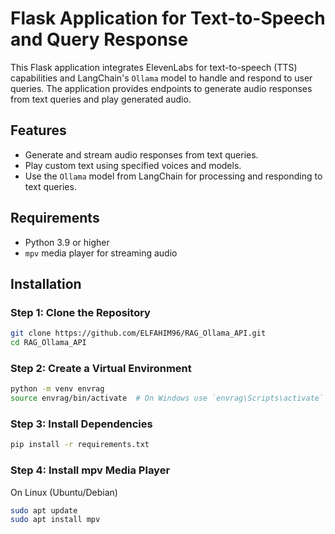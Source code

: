 # Flask Application for Text-to-Speech and Query Response

This Flask application integrates ElevenLabs for text-to-speech (TTS) capabilities and LangChain's `Ollama` model to handle and respond to user queries. The application provides endpoints to generate audio responses from text queries and play generated audio.

## Features

- Generate and stream audio responses from text queries.
- Play custom text using specified voices and models.
- Use the `Ollama` model from LangChain for processing and responding to text queries.

## Requirements

- Python 3.9 or higher
- `mpv` media player for streaming audio

## Installation

### Step 1: Clone the Repository

```sh
git clone https://github.com/ELFAHIM96/RAG_Ollama_API.git
cd RAG_Ollama_API
```

### Step 2: Create a Virtual Environment

```sh
python -m venv envrag
source envrag/bin/activate  # On Windows use `envrag\Scripts\activate`
```
### Step 3: Install Dependencies

```sh
pip install -r requirements.txt
```

### Step 4: Install mpv Media Player
On Linux (Ubuntu/Debian)

```sh
sudo apt update
sudo apt install mpv
```

